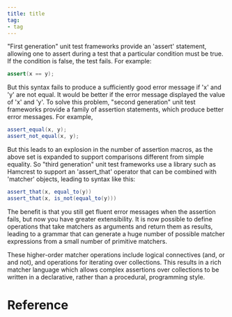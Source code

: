 ```yaml
---
title: title
tag:
- tag
---
```



"First generation" unit test frameworks provide an 'assert' statement, allowing one to assert during a test that a particular condition must be true. If the condition is false, the test fails. For example:
```java
assert(x == y);
```
But this syntax fails to produce a sufficiently good error message if 'x' and 'y' are not equal. It would be better if the error message displayed the value of 'x' and 'y'. To solve this problem, "second generation" unit test frameworks provide a family of assertion statements, which produce better error messages. For example,
```java
assert_equal(x, y);
assert_not_equal(x, y);
```
But this leads to an explosion in the number of assertion macros, as the above set is expanded to support comparisons different from simple equality. So "third generation" unit test frameworks use a library such as Hamcrest to support an 'assert_that' operator that can be combined with 'matcher' objects, leading to syntax like this:

```java
assert_that(x, equal_to(y))
assert_that(x, is_not(equal_to(y)))
```

The benefit is that you still get fluent error messages when the assertion fails, but now you have greater extensibility. It is now possible to define operations that take matchers as arguments and return them as results, leading to a grammar that can generate a huge number of possible matcher expressions from a small number of primitive matchers.

These higher-order matcher operations include logical connectives (and, or and not), and operations for iterating over collections. This results in a rich matcher language which allows complex assertions over collections to be written in a declarative, rather than a procedural, programming style.


# Reference

